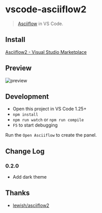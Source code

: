 # vscode-asciiflow2

> [Asciiflow](http://asciiflow.com/) in VS Code.

## Install

[Asciiflow2 - Visual Studio Marketplace](https://marketplace.visualstudio.com/items?itemName=zenghongtu.vscode-asciiflow2)

## Preview

![preview](https://github.com/zenghongtu/vscode-asciiflow2/blob/master/resources/preview.gif?raw=true)

## Development

- Open this project in VS Code 1.25+
- `npm install`
- `npm run watch` or `npm run compile`
- `F5` to start debugging

Run the `Open Asciiflow` to create the panel.

## Change Log

### 0.2.0

- Add dark theme

## Thanks

- [lewish/asciiflow2](https://github.com/lewish/asciiflow2)
